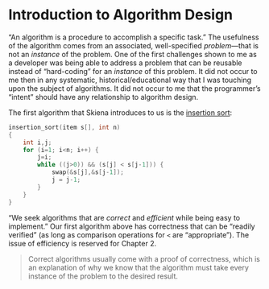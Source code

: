 # Introduction to Algorithm Design

“An algorithm is a procedure to accomplish a specific task.” The usefulness of the algorithm comes from an associated, well-specified _problem_—that is not an _instance_ of the problem. One of the first challenges shown to me as a developer was being able to address a problem that can be reusable instead of “hard-coding” for an _instance_ of this problem. It did not occur to me then in any systematic, historical/educational way that I was touching upon the subject of algorithms. It did not occur to me that the programmer’s “intent” should have any relationship to algorithm design.

The first algorithm that Skiena introduces to us is the [insertion sort](https://en.wikipedia.org/wiki/Insertion_sort):

```C
insertion_sort(item s[], int n)
{
    int i,j;
    for (i=1; i<n; i++) {
        j=i;
        while ((j>0)) && (s[j] < s[j-1])) {
            swap(&s[j],&s[j-1]);
            j = j-1;
        }
    }
}
```

“We seek algorithms that are _correct_ and _efficient_ while being easy to implement.” Our first algorithm above has correctness that can be “readily verified” (as long as comparison operations for `<` are “appropriate”). The issue of efficiency is reserved for Chapter 2.

>Correct algorithms usually come with a proof of correctness, which is an explanation of why we know that the algorithm must take every instance of the problem to the desired result.